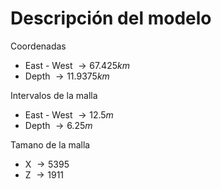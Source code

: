 # Descripción del modelo
Coordenadas
- East - West $\to 67.425 km$
- Depth $\to 11.9375 km$

Intervalos de la malla
- East - West $\to 12.5m$
- Depth $\to 6.25m$

Tamano de la malla
- X $\to 5395$
- Z $\to 1911$

